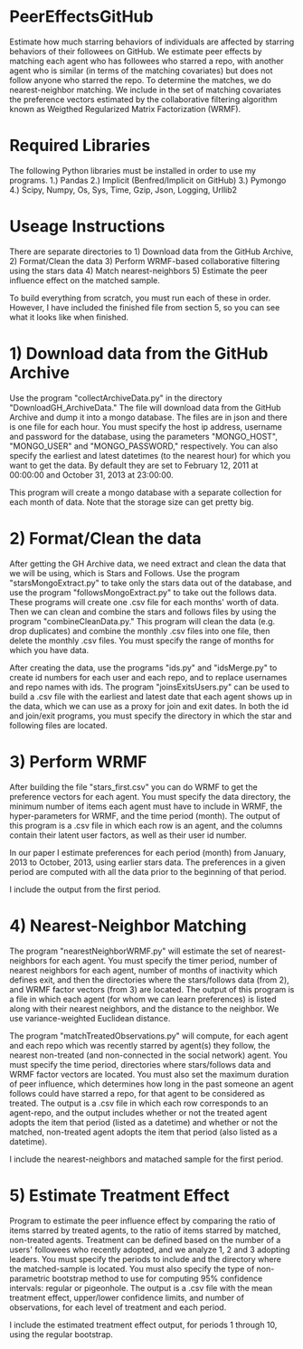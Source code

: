 # PeerEffectsGitHub

Estimate how much starring behaviors of individuals are affected by starring behaviors of their followees on GitHub. We estimate peer effects by matching each agent who has followees who starred a repo, with another agent who is similar (in terms of the matching covariates) but does not follow anyone who starred the repo. To determine the matches, we do nearest-neighbor matching. We include in the set of matching covariates the preference vectors estimated by the collaborative filtering algorithm known as Weigthed Regularized Matrix Factorization (WRMF).

# Required Libraries
The following Python libraries must be installed in order to use my programs.
1.) Pandas
2.) Implicit (Benfred/Implicit on GitHub)
3.) Pymongo
4.) Scipy, Numpy, Os, Sys, Time, Gzip, Json, Logging, Urllib2

# Useage Instructions
There are separate directories to 1) Download data from the GitHub 
Archive, 2) Format/Clean the data 3) Perform WRMF-based collaborative filtering using the stars data 4) Match nearest-neighbors 5) Estimate the peer influence effect on the matched sample.

To build everything from scratch, you must run each of these in order. However, I have included the finished file from section 5, so you can see what it looks like when finished.

# 1) Download data from the GitHub Archive

Use the program "collectArchiveData.py" in the directory "DownloadGH_ArchiveData." The file will download data from the GitHub Archive and dump it into a mongo database. The files are in json and there is one file for each hour. You must specify the host ip address, username and password for the database, using the parameters "MONGO_HOST", "MONGO_USER" and "MONGO_PASSWORD," respectively. You can also specify the earliest and latest datetimes (to the nearest hour) for which you want to get the data. By default they are set to February 12, 2011 at 00:00:00 and October 31, 2013 at 23:00:00. 

This program will create a mongo database with a separate collection for each month of data. Note that the storage size can get pretty big.

# 2) Format/Clean the data

After getting the GH Archive data, we need extract and clean the data that we will be using, which is Stars and Follows. Use the program "starsMongoExtract.py" to take only the stars data out of the database, and use the program "followsMongoExtract.py" to take out the follows data. These programs will create one .csv file for each months' worth of data. Then we can clean and combine the stars and follows files by using the program "combineCleanData.py." This program will clean the data (e.g. drop duplicates) and combine the monthly .csv files into one file, then delete the monthly .csv files. You must specify the range of months for which you have data.

After creating the data, use the programs "ids.py" and "idsMerge.py" to create id numbers for each user and each repo, and to replace usernames and repo names with ids. The program "joinsExitsUsers.py" can be used to build a .csv file with the earliest and latest date that each agent shows up in the data, which we can use as a proxy for join and exit dates. In both the id and join/exit programs, you must specify the directory in which the star and following files are located.

# 3) Perform WRMF 

After building the file "stars_first.csv" you can do WRMF to get the preference vectors for each agent. You must specify the data directory, the minimum number of items each agent must have to include in WRMF, the hyper-parameters for WRMF, and the time period (month). The output of this program is a .csv file in which each row is an agent, and the columns contain their latent user factors, as well as their user id number. 

In our paper I estimate preferences for each period (month) from January, 2013 to October, 2013, using earlier stars data. The preferences in a given period are computed with all the data prior to the beginning of that period.

I include the output from the first period.

# 4) Nearest-Neighbor Matching

The program "nearestNeighborWRMF.py" will estimate the set of nearest-neighbors for each agent. You must specify the timer period, number of nearest neighbors for each agent, number of months of inactivity which defines exit, and then the directories where the stars/follows data (from 2), and WRMF factor vectors (from 3) are located. The output of this program 
is a file in which each agent (for whom we can learn preferences) is listed along with their nearest neighbors, and the distance to the neighbor. We use variance-weighted Euclidean distance.

The program "matchTreatedObservations.py" will compute, for each agent and each repo which was recently starred by agent(s) they follow, the nearest non-treated (and non-connected in the social network) agent. You must specify the time period, directories where stars/follows data and WRMF factor vectors are located. You must also set the maximum duration of peer influence, which determines how long in the past someone an agent follows could have starred a repo, for that agent to be considered as treated. The output is a .csv file in which each row corresponds to an agent-repo, and the output includes whether or not the treated agent adopts the item that period (listed as a datetime) and whether or not the matched, non-treated agent adopts the item that period (also listed as a datetime).

I include the nearest-neighbors and matached sample for the first period.

# 5) Estimate Treatment Effect

Program to estimate the peer influence effect by comparing the ratio of items starred by treated agents, to the ratio of items starred by matched, non-treated agents. Treatment can be defined based on the number of a users' followees who recently adopted, and we analyze 1, 2 and 3 adopting leaders. You must specify the periods to include and the directory where the matched-sample is located. You must also specify the type of non-parametric bootstrap method to use for computing 95% confidence intervals: regular or pigeonhole. The output is a .csv file with the mean treatment effect, upper/lower confidence limits, and number of observations, for each level of treatment and each period.

I include the estimated treatment effect output, for periods 1 through 10, using the regular bootstrap.
